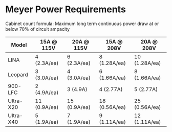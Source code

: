 <script setup>
// import { useData } from 'vitepress'



</script>

# Meyer Power Requirements

Cabinet count formula: Maximum long term continuous power draw at or below 70% of circuit ampacity

| Model     | 15A @ 115V   | 20A @ 115V   | 15A @ 208V    | 20A @ 208V    |
| --------- | ------------ | ------------ | ------------- | ------------- |
| LINA      | 4 (2.3A/ea)  | 6 (2.3A/ea)  | 8 (1.28A/ea)  | 10 (1.28A/ea) |
| Leopard   | 3 (3.0A/ea)  | 4 (3.0A/ea)  | 6 (1.66A/ea)  | 8 (1.66A/ea)  |
| 900-LFC   | 2 (4.9A/ea)  | 3 (4.9A)     | 4 (2.77A)     | 5 (2.77A)     |
| Ultra-X20 | 11 (0.9A/ea) | 15 (0.9A/ea) | 18 (0.56A/ea) | 25 (0.56A/ea) |
| Ultra-X40 | 5 (1.9A/ea)  | 7 (1.9A/ea)  | 9 (1.11A/ea)  | 12 (1.11A/ea) |
